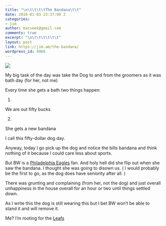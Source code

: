 ```yaml
---
title: "\n\t\t\t\tThe Bandana\t\t"
date: 2018-01-03 23:37:09 Z
categories:
- jim
author: macseek@gmail.com
comments: true
excerpt: "\n\t\t\t\t\t\t"
layout: post
link: https://jim.am/the-bandana/
wordpress_id: 4966
---
```


![](http://jim.am/wp-content/uploads/2018/01/null-2.jpeg)




My big task of the day was take the Dog to and from the groomers as it was bath day (for her, not me)




Every time she gets a bath two things happen:






  1. 


We are out fifty bucks





  2. 


She gets a new bandana







I call this fifty-dollar dog day.




Anyway, today I go pick up the dog and notice the bills bandana and think nothing of it because I could care less about sports.




But BW is a [Philadelphia Eagles](http://www.philadelphiaeagles.com/) fan. And holy hell did she flip out when she saw the bandana. I thought she was going to disown us. ( I would probably be the first to go, as the dog does have seniority after all. )




There was grunting and complaining (from her, not the dog) and just overall unhappiness in the house overall for an hour or two until things settled down.




As I write this the dog is still wearing this but I bet BW won’t be able to stand it and will remove it.




Me? I’m rooting for the [Leafs](https://www.nhl.com/mapleleafs)


		
